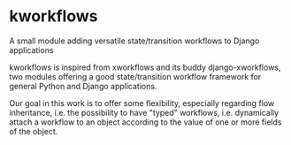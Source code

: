 # kworkflows

A small module adding versatile state/transition workflows to Django applications

kworkflows is inspired from xworkflows and its buddy django-xworkflows, two modules offering a good state/transition workflow framework for general Python and Django applications.

Our goal in this work is to offer some flexibility, especially regarding flow inheritance, i.e. the possibility to have "typed" workflows,
i.e. dynamically attach a workflow to an object according to the value of one or more fields of the object.

